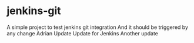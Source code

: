 # jenkins-git

A simple project to test jenkins git integration
And it should be triggered by any change
Adrian Update
Update for Jenkins
Another update

